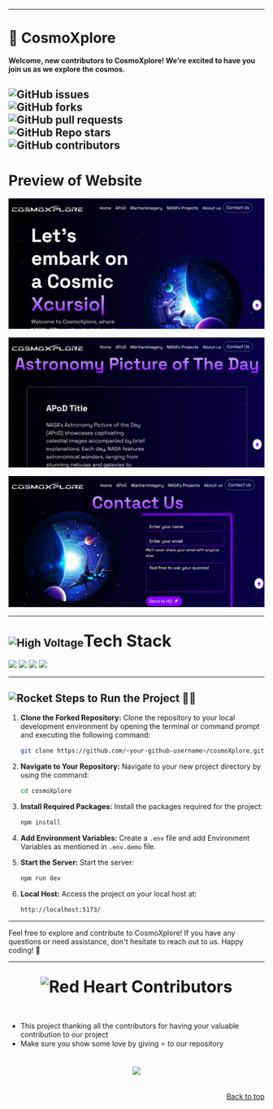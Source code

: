 
---

# 🌌 CosmoXplore

**Welcome, new contributors to CosmoXplore! We're excited to have you join us as we explore the cosmos.**

![GitHub issues](https://img.shields.io/github/issues/PranavBarthwal/cosmoXplore) <br>
![GitHub forks](https://img.shields.io/github/forks/PranavBarthwal/cosmoXplore) <br>
![GitHub pull requests](https://img.shields.io/github/issues-pr/PranavBarthwal/cosmoXplore) <br>
![GitHub Repo stars](https://img.shields.io/github/stars/PranavBarthwal/cosmoXplore?style=social) <br>
![GitHub contributors](https://img.shields.io/github/contributors/PranavBarthwal/cosmoXplore) <br>
---

# Preview of Website
![alt text](image-2.png)

![alt text](image-3.png)

![alt text](image-4.png)


---

<h2><img src="https://raw.githubusercontent.com/Tarikul-Islam-Anik/Animated-Fluent-Emojis/master/Emojis/Travel%20and%20places/High%20Voltage.png" alt="High Voltage" width="40" height="40" /><font size="6">Tech Stack</font></h2>

<a href="https://developer.mozilla.org/en-US/docs/Glossary/HTML5"><img src="https://img.shields.io/badge/HTML5-E34F26.svg?style=for-the-badge&logo=HTML5&logoColor=white"></a>
<a href="https://developer.mozilla.org/en-US/docs/Web/JavaScript"><img src="https://img.shields.io/badge/JavaScript-F7DF1E.svg?style=for-the-badge&logo=JavaScript&logoColor=black"></a>
<a href="https://developer.mozilla.org/en-US/docs/Web/CSS"><img src="https://img.shields.io/badge/CSS3-1572B6.svg?style=for-the-badge&logo=CSS3&logoColor=black"></a>
<a href="https://developer.mozilla.org/en-US/docs/Web/React"><img src="https://img.shields.io/badge/React-1572B6.svg?style=for-the-badge&logo=React&logoColor=black"></a>

---
## <img src="https://raw.githubusercontent.com/Tarikul-Islam-Anik/Animated-Fluent-Emojis/master/Emojis/Travel%20and%20places/Rocket.png" alt="Rocket" width="40" height="40" /> Steps to Run the Project 👨‍💻

1. **Clone the Forked Repository:** Clone the repository to your local development environment by opening the terminal or command prompt and executing the following command:

   ```bash
   git clone https://github.com/<your-github-username>/cosmoXplore.git
   ```

2. **Navigate to Your Repository:** Navigate to your new project directory by using the command:

   ```bash
   cd cosmoXplore
   ```

3. **Install Required Packages:** Install the packages required for the project:

   ```bash
   npm install
   ```

4. **Add Environment Variables:** Create a `.env` file and add Environment Variables as mentioned in `.env.demo` file.


5. **Start the Server:** Start the server:

   ```bash
   npm run dev
   ```

6. **Local Host:** Access the project on your local host at:

   ```bash
   http://localhost:5173/
   ```

---


Feel free to explore and contribute to CosmoXplore! If you have any questions or need assistance, don't hesitate to reach out to us. Happy coding! 🌠

---
<div align="center">
<h2><font size="6"><img src="https://raw.githubusercontent.com/Tarikul-Islam-Anik/Animated-Fluent-Emojis/master/Emojis/Smilies/Red%20Heart.png" alt="Red Heart" width="40" height="40" /> Contributors </font></h2>
</div>
<br>

- This project thanking all the contributors for having your valuable contribution to our project
- Make sure you show some love by giving ⭐ to our repository

<br>

<center>
<a href="https://github.com/PranavBarthwal/cosmoXplore/graphs/contributors">
  <img src="https://contrib.rocks/image?repo=PranavBarthwal/cosmoXplore" />
</a>
</center>
<br>
<p align="right"><a href="#top">Back to top</a></p>
